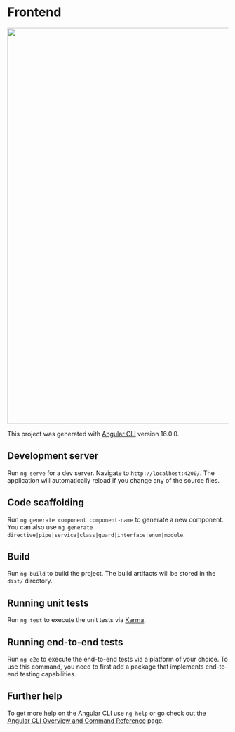 # Frontend

<a href="URL_da_imagem_grande" ><img src="https://cdn.discordapp.com/attachments/971490256094396470/1175960020240846989/Captura_de_tela_2023-11-19_214544.png?ex=656d211d&is=655aac1d&hm=df980e1dbb393c43f744a05f3051f25a8dea5b1618515319f9fd9153fb9b2cff&" width="900" ></a>


This project was generated with [Angular CLI](https://github.com/angular/angular-cli) version 16.0.0.

## Development server

Run `ng serve` for a dev server. Navigate to `http://localhost:4200/`. The application will automatically reload if you change any of the source files.

## Code scaffolding

Run `ng generate component component-name` to generate a new component. You can also use `ng generate directive|pipe|service|class|guard|interface|enum|module`.

## Build

Run `ng build` to build the project. The build artifacts will be stored in the `dist/` directory.

## Running unit tests

Run `ng test` to execute the unit tests via [Karma](https://karma-runner.github.io).

## Running end-to-end tests

Run `ng e2e` to execute the end-to-end tests via a platform of your choice. To use this command, you need to first add a package that implements end-to-end testing capabilities.

## Further help

To get more help on the Angular CLI use `ng help` or go check out the [Angular CLI Overview and Command Reference](https://angular.io/cli) page.
